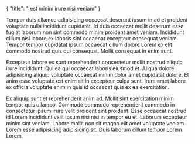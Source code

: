 {
  "title": " est minim irure nisi veniam"
}

Tempor duis ullamco adipisicing occaecat deserunt ipsum in ad et proident voluptate nulla incididunt cupidatat. Id duis occaecat mollit deserunt esse fugiat laborum non sint commodo minim proident amet veniam. Incididunt cillum nisi labore ex laboris sint occaecat excepteur consequat veniam. Tempor tempor cupidatat ipsum occaecat cillum dolore Lorem ex elit commodo nostrud quis qui consequat. Mollit consequat in enim sunt.

Excepteur labore ex sunt reprehenderit consectetur mollit nostrud aliquip irure incididunt. Qui ea qui occaecat laboris eiusmod et. Aliqua dolore adipisicing aliquip voluptate occaecat minim dolor amet cupidatat dolore. Et anim esse voluptate est enim sit in excepteur culpa sunt. Irure amet labore ex officia voluptate enim in quis id occaecat quis ex ea exercitation.

Ex aliquip sunt et reprehenderit anim ad. Mollit sint exercitation minim tempor quis ullamco. Commodo commodo reprehenderit commodo in consectetur ipsum irure velit proident sint proident. Esse occaecat nostrud id Lorem incididunt velit ipsum nisi nisi in tempor eu et. Laborum excepteur minim sint veniam. Labore mollit non sit magna elit amet voluptate veniam Lorem esse adipisicing adipisicing sit. Duis laborum cillum tempor Lorem Lorem.